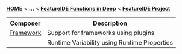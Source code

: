 <!-- Breadcrumb -->
[**HOME**](https://github.com/tthuem/FeatureIDE/wiki) < **...** < [**FeatureIDE Functions in Deep**](https://github.com/tthuem/FeatureIDE/wiki/FeatureIDE-Functions-in-Deep) < [**FeatureIDE Project**](https://github.com/tthuem/FeatureIDE/wiki/FeatureIDE-Project)

<!-- Introduction -->

<!-- Outline -->

<!-- Content -->
<table>
	<tr>
		<th>
			Composer
		</th>
		<th>
			Description
		</th>
	</tr>
	<tr>
		<td>
			<a href="/tthuem/FeatureIDE/wiki/Framework-Composer">Framework</a>
		</td>
		<td>
			Support for frameworks using plugins
		</td>
	</tr>
	<tr>
		<td>
			<!--<a href="/tthuem/FeatureIDE/wiki/Runtime-Composer">Runtime</a>-->
		</td>
		<td>
			Runtime Variability using Runtime Properties
		</td>
	</tr>
</table>